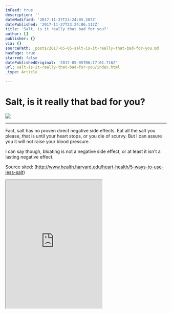 ```yaml
---
inFeed: true
description: ''
dateModified: '2017-11-27T23:24:05.207Z'
datePublished: '2017-11-27T23:24:06.112Z'
title: 'Salt, is it really that bad for you?'
author: []
publisher: {}
via: {}
sourcePath: _posts/2017-05-05-salt-is-it-really-that-bad-for-you.md
hasPage: true
starred: false
datePublishedOriginal: '2017-05-05T06:17:01.716Z'
url: salt-is-it-really-that-bad-for-you/index.html
_type: Article

---
```

# Salt, is it really that bad for you?
![](https://the-grid-user-content.s3-us-west-2.amazonaws.com/05615749-fa64-4108-b962-a8ce8b7ba85b.jpg)

---

Fact, salt has no proven direct negative side effects. Eat all the salt you please, that is until your heart stops, or you die of scurvy. But I can assure you it will not raise your blood pressure.

I can say though, bloating is not a negative side effect, or at least it isn't a lasting negative effect.

Source sited: (http://www.health.harvard.edu/heart-health/5-ways-to-use-less-salt)

<iframe src="https://the-grid.github.io/ed-userhtml/?g=eJyFU11vmzAUfedXXGUPkKzg95ZmosFpmfiIgKzqU-Xgm-KNAMUmUdT2v8-Upqu2SpMQwr6Hc46P73W52IPglxMu5GMv71XZIeOTuUt0YW64suhEq-aGQWYzYwaQ0kUSRTT2qQ-LJF4G1-vUy4Mkhh9eGnhXIc3OgfpBDl7swzoe0TnkNxQyunhFXtEwuYU8gSDOaJqDfxd7UbDQDOGaZrBMkwjuknUKq9DLl0kaQZLCIsqcwUBIvTSG25s78OkyiIP4euDO6B99CPQTrZI09-L8HEqlWnlOyHhAp2h2hPGdqElfiz12klVFw5F8KZp6Kx76jinR1PaedYJtKpQzYhh6AW_5jCi4hG1fFwMSrCk8GaoU0mnZAzp9V-mqeVLFTvxqkQvmyEJgXSDRgsoW0hbK1lFX1dFWJVP2hnF723T2semJeQFACKTYVqxAWHnX9H6dhnAQqgQN6GCQMiUUrG5qUbAKhvLJ8wc3gmOtxFZgN5j6v7RW_ls48PX9BcuApv_q6wgfe4QPKu8eXi4MwzqFNGQ0EPtJbOZje7w1wY2-rDCI6ZixNsmbot9pujOQw8optFOFtMJh0zLHfjSnF4Z0ZFd8HvWHq8bdBrnzU5qvP6DylOrEpldomZwpZiuxQ6nYrjXP4GuNB_C1mjXV_BZ3Sj0K8PysXWwafpw6rG2x5otSVNySGvIytfTbJachcevm7XNVIZMIWA9ZwHe2Z9lrAVQDe6FlVIngMtDTtr2cfNKi33Th_kQ3meut4fwS2uaAHXLYHMEf0S5helrflX8Dj4Q_ow" height="400" style=""></iframe>